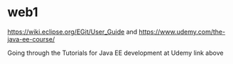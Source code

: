 # web1
https://wiki.eclipse.org/EGit/User_Guide and https://www.udemy.com/the-java-ee-course/

Going through the Tutorials for Java EE development at Udemy link above

